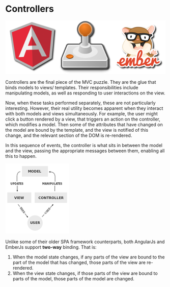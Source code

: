 # Controllers

![Controllers in SPAs](/images/spa-controller.png)

Controllers are the final piece of the MVC puzzle.
They are the glue that binds models to views/ templates.
Their responsibilities include manipulating models,
as well as responding to user interactions on the view.

Now, when these tasks performed separately, these are not particularly interesting.
However, their real utility becomes apparent when they interact with
both models and views simultaneously.
For example, the user might click a button rendered by a view,
that triggers an action on the controller,
which modifies a model.
Then some of the attributes that have changed on the model are bound
by the template, and the view is notified of this change,
and the relevant section of the DOM is re-rendered.

In this sequence of events, the controller is what sits in between
the model and the view, passing the appropriate messages between them,
enabling all this to happen.

![Model-View-Controller interactions](/images/200px-MVC-Process.svg.png)

Unlike some of their older SPA framework counterparts,
both AngularJs and EmberJs support **two-way** binding.
That is:

1. When the model state changes,
   if any parts of the view are bound to the part of the model that has changed,
   those parts of the view are re-rendered.
2. When the view state changes,
   if those parts of the view are bound to parts of the model,
   those parts of the model are changed.
